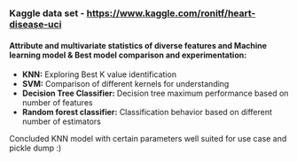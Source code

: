 ### Kaggle data set - https://www.kaggle.com/ronitf/heart-disease-uci

#### Attribute and multivariate statistics of diverse features and Machine learning model & Best model comparison and experimentation: 

- __KNN:__ Exploring Best K value identification
- __SVM:__ Comparison of different kernels for understanding
- __Decision Tree Classifier:__ Decision tree maximum performance based on number of features
- __Random forest classifier:__ Classification behavior based on different number of estimators

Concluded KNN model with certain parameters well suited for use case and pickle dump :)

